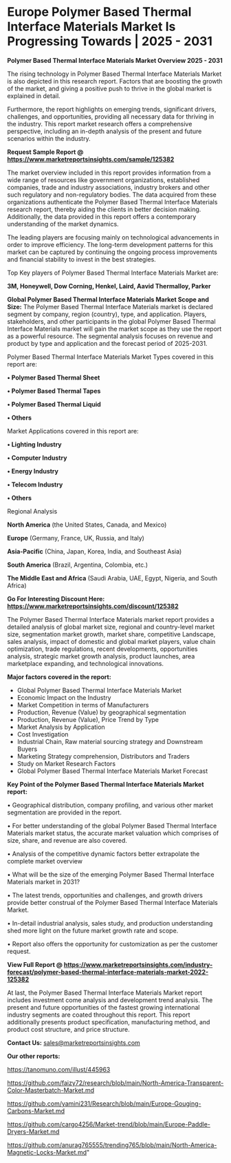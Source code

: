 # Europe Polymer Based Thermal Interface Materials Market Is Progressing Towards | 2025 - 2031

<Strong> Polymer Based Thermal Interface Materials Market Overview 2025 - 2031</strong>

The rising technology in Polymer Based Thermal Interface Materials Market is also depicted in this research report. Factors that are boosting the growth of the market, and giving a positive push to thrive in the global market is explained in detail.

Furthermore, the report highlights on emerging trends, significant drivers, challenges, and opportunities, providing all necessary data for thriving in the industry. This report market research offers a comprehensive perspective, including an in-depth analysis of the present and future scenarios within the industry.

<strong>Request Sample Report @ <a href=https://www.marketreportsinsights.com/sample/125382>https://www.marketreportsinsights.com/sample/125382</a></strong>

The market overview included in this report provides information from a wide range of resources like government organizations, established companies, trade and industry associations, industry brokers and other such regulatory and non-regulatory bodies. The data acquired from these organizations authenticate the Polymer Based Thermal Interface Materials research report, thereby aiding the clients in better decision making. Additionally, the data provided in this report offers a contemporary understanding of the market dynamics.

The leading players are focusing mainly on technological advancements in order to improve efficiency. The long-term development patterns for this market can be captured by continuing the ongoing process improvements and financial stability to invest in the best strategies.

Top Key players of Polymer Based Thermal Interface Materials Market are:

<strong>3M, Honeywell, Dow Corning, Henkel, Laird, Aavid Thermalloy, Parker</strong>

<strong><b>Global Polymer Based Thermal Interface Materials Market Scope and Size:</b></strong>
The Polymer Based Thermal Interface Materials market is declared segment by company, region (country), type, and application. Players, stakeholders, and other participants in the global Polymer Based Thermal Interface Materials market will gain the market scope as they use the report as a powerful resource. The segmental analysis focuses on revenue and product by type and application and the forecast period of 2025-2031.

Polymer Based Thermal Interface Materials Market Types covered in this report are:

<strong>• Polymer Based Thermal Sheet

• Polymer Based Thermal Tapes

• Polymer Based Thermal Liquid

• Others</strong>

Market Applications covered in this report are:

<strong>• Lighting Industry

• Computer Industry

• Energy Industry

• Telecom Industry

• Others</strong> 

Regional Analysis

<strong>North America</strong> (the United States, Canada, and Mexico)

<strong>Europe</strong> (Germany, France, UK, Russia, and Italy)

<strong>Asia-Pacific</strong> (China, Japan, Korea, India, and Southeast Asia)

<strong>South America</strong> (Brazil, Argentina, Colombia, etc.)

<strong>The Middle East and Africa</strong> (Saudi Arabia, UAE, Egypt, Nigeria, and South Africa)

<strong>Go For Interesting Discount Here: <a href=https://www.marketreportsinsights.com/discount/125382>https://www.marketreportsinsights.com/discount/125382</a></strong>

The Polymer Based Thermal Interface Materials market report provides a detailed analysis of global market size, regional and country-level market size, segmentation market growth, market share, competitive Landscape, sales analysis, impact of domestic and global market players, value chain optimization, trade regulations, recent developments, opportunities analysis, strategic market growth analysis, product launches, area marketplace expanding, and technological innovations.

<strong><b>Major factors covered in the report:</b></strong>
<ul>
  <li>Global Polymer Based Thermal Interface Materials Market </li>
  <li>Economic Impact on the Industry</li>
  <li>Market Competition in terms of Manufacturers</li>
  <li>Production, Revenue (Value) by geographical segmentation</li>
  <li>Production, Revenue (Value), Price Trend by Type</li>
  <li>Market Analysis by Application</li>
  <li>Cost Investigation</li>
  <li>Industrial Chain, Raw material sourcing strategy and Downstream Buyers</li>
  <li>Marketing Strategy comprehension, Distributors and Traders</li>
  <li>Study on Market Research Factors</li>
  <li>Global Polymer Based Thermal Interface Materials Market Forecast</li>
</ul>

<strong><b>Key Point of the Polymer Based Thermal Interface Materials Market report:</b></strong>

• Geographical distribution, company profiling, and various other market segmentation are provided in the report.

• For better understanding of the global Polymer Based Thermal Interface Materials market status, the accurate market valuation which comprises of size, share, and revenue are also covered.

• Analysis of the competitive dynamic factors better extrapolate the complete market overview

• What will be the size of the emerging Polymer Based Thermal Interface Materials market in 2031?

• The latest trends, opportunities and challenges, and growth drivers provide better construal of the Polymer Based Thermal Interface Materials Market.

• In-detail industrial analysis, sales study, and production understanding shed more light on the future market growth rate and scope.

• Report also offers the opportunity for customization as per the customer request.

<strong><b>View Full Report @ <a href=https://www.marketreportsinsights.com/industry-forecast/polymer-based-thermal-interface-materials-market-2022-125382>https://www.marketreportsinsights.com/industry-forecast/polymer-based-thermal-interface-materials-market-2022-125382</a></b></strong>


At last, the Polymer Based Thermal Interface Materials Market report includes investment come analysis and development trend analysis. The present and future opportunities of the fastest growing international industry segments are coated throughout this report. This report additionally presents product specification, manufacturing method, and product cost structure, and price structure.

<strong>Contact Us:</strong>
sales@marketreportsinsights.com

<strong>Our other reports:</strong>

<a href=https://tanomuno.com/illust/445963>https://tanomuno.com/illust/445963</a>

<a href=https://github.com/faizy72/research/blob/main/North-America-Transparent-Color-Masterbatch-Market.md>https://github.com/faizy72/research/blob/main/North-America-Transparent-Color-Masterbatch-Market.md</a>

<a href=https://github.com/yamini231/Research/blob/main/Europe-Gouging-Carbons-Market.md>https://github.com/yamini231/Research/blob/main/Europe-Gouging-Carbons-Market.md</a>

<a href=https://github.com/cargo4256/Market-trend/blob/main/Europe-Paddle-Dryers-Market.md>https://github.com/cargo4256/Market-trend/blob/main/Europe-Paddle-Dryers-Market.md</a>

<a href=https://github.com/anurag765555/trending765/blob/main/North-America-Magnetic-Locks-Market.md>https://github.com/anurag765555/trending765/blob/main/North-America-Magnetic-Locks-Market.md</a>"
